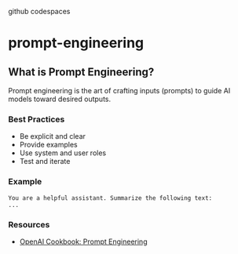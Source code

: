 github codespaces
# prompt-engineering

## What is Prompt Engineering?
Prompt engineering is the art of crafting inputs (prompts) to guide AI models toward desired outputs.

### Best Practices
- Be explicit and clear
- Provide examples
- Use system and user roles
- Test and iterate

### Example
```
You are a helpful assistant. Summarize the following text:
...
```

### Resources
- [OpenAI Cookbook: Prompt Engineering](https://github.com/openai/openai-cookbook#prompt-engineering)
